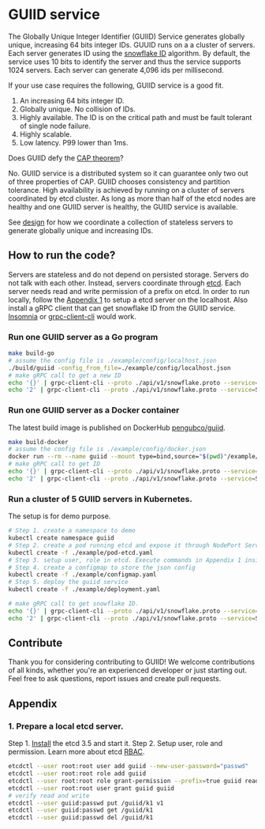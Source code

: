 # GUIID service
The Globally Unique Integer Identifier (GUIID) Service generates globally unique, increasing 64 bits integer IDs. GUUID runs on a a cluster of servers. Each server 
generates ID using the [snowflake ID](https://en.wikipedia.org/wiki/Snowflake_ID) algorithm. By default, the service uses 10 bits to identify the server and thus the service supports 1024 servers. 
Each server can generate 4,096 ids per millisecond. 

If your use case requires the following, GUIID service is a good fit.
1. An increasing 64 bits integer ID. 
2. Globally unique. No collision of IDs. 
3. Highly available. The ID is on the critical path and must be fault tolerant of single node failure. 
4. Highly scalable.  
5. Low latency. P99 lower than 1ms.

Does GUIID defy the [CAP theorem](https://en.wikipedia.org/wiki/CAP_theorem)? 

No. GUIID service is a distributed system so it can guarantee only two out of three properties of CAP.
GUIID chooses consistency and partition tolerance. High availability is achieved by running on a cluster of servers coordinated by etcd cluster. 
As long as more than half of the etcd nodes are healthy and one GUIID server is healthy, the GUIID service is available.  

See [design](./design.md) for how we coordinate a collection of stateless servers to generate globally unique and increasing IDs.

## How to run the code?
Servers are stateless and do not depend on persisted storage. Servers do not talk with each other. Instead, servers coordinate
through [etcd](https://etcd.io/).
Each server needs read and write permission of a prefix on etcd. In order to run locally, follow the [Appendix 1](#1-Prepare-a-local-etcd-server) 
to setup a etcd server on the localhost. Also install a gRPC client that can get snowflake ID from the GUIID service. 
[Insomnia](https://insomnia.rest/) or [grpc-client-cli](https://github.com/vadimi/grpc-client-cli) would work.

### Run one GUIID server as a Go program
```bash
make build-go
# assume the config file is ./example/config/localhost.json
./build/guiid -config_from_file=./example/config/localhost.json
# make gRPC call to get a new ID
echo '{}' | grpc-client-cli --proto ./api/v1/snowflake.proto --service=SnowflakeID --method=nextID localhost:7669
echo '2' | grpc-client-cli --proto ./api/v1/snowflake.proto --service=SnowflakeID --method=nextMultipleIDs localhost:7669
```

### Run one GUIID server as a Docker container
The latest build image is published on DockerHub [pengubco/guiid](https://hub.docker.com/repository/docker/pengubco/guiid/general). 
```bash
make build-docker
# assume the config file is ./example/config/docker.json
docker run --rm --name guiid --mount type=bind,source="$(pwd)"/example/config,target=/app-config -p 7669:7669 guiid -config_from_file=/app-config/docker.json
# make gRPC call to get ID
echo '{}' | grpc-client-cli --proto ./api/v1/snowflake.proto --service=SnowflakeID --method=nextID localhost:7669
echo '2' | grpc-client-cli --proto ./api/v1/snowflake.proto --service=SnowflakeID --method=nextMultipleIDs localhost:7669
```

### Run a cluster of 5 GUIID servers in Kubernetes.
The setup is for demo purpose. 
```bash
# Step 1. create a namespace to demo
kubectl create namespace guiid
# Step 2. create a pod running etcd and expose it through NodePort Service.
kubectl create -f ./example/pod-etcd.yaml 
# Step 3. setup user, role in etcd. Execute commands in Appendix 1 inside the etcd pod. 
# Step 4. create a configmap to store the json config
kubectl create -f ./example/configmap.yaml 
# Step 5. deploy the guiid service
kubectl create -f ./example/deployment.yaml 

# make gRPC call to get snowflake ID. 
echo '{}' | grpc-client-cli --proto ./api/v1/snowflake.proto --service=SnowflakeID --method=nextID [hostname-or-ip-of-node]:30001
echo '2' | grpc-client-cli --proto ./api/v1/snowflake.proto --service=SnowflakeID --method=nextMultipleIDs [hostname-or-ip-of-node]:30001
```

## Contribute
Thank you for considering contributing to GUIID! We welcome contributions of all kinds, whether you're an experienced developer or just starting out. 
Feel free to ask questions, report issues and create pull requests.

## Appendix
### 1. Prepare a local etcd server. 
Step 1. [Install](https://etcd.io/docs/v3.5/install/) the etcd 3.5 and start it. 
Step 2. Setup user, role and permission. Learn more about etcd [RBAC](https://etcd.io/docs/v3.5/op-guide/authentication/rbac/).
```bash
etcdctl --user root:root user add guiid --new-user-password="passwd"
etcdctl --user root:root role add guiid
etcdctl --user root:root role grant-permission --prefix=true guiid readwrite /guiid/ 
etcdctl --user root:root user grant guiid guiid
# verify read and write
etcdctl --user guiid:passwd put /guiid/k1 v1
etcdctl --user guiid:passwd get /guiid/k1 
etcdctl --user guiid:passwd del /guiid/k1 
```
